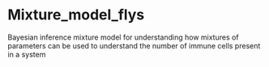 # Mixture_model_flys
Bayesian inference mixture model for understanding how mixtures of parameters can be used to understand the number of immune cells present in a system

